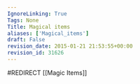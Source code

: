 ```yaml
---
IgnoreLinking: True
Tags: None
Title: Magical items
aliases: ['Magical_items']
draft: False
revision_date: 2015-01-21 21:53:55+00:00
revision_id: 31626
---
```


#REDIRECT [[Magic Items]]